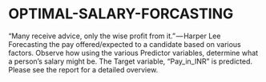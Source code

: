 # OPTIMAL-SALARY-FORCASTING
“Many receive advice, only the wise profit from it.” — Harper Lee
Forecasting the pay offered/expected to a candidate based on various factors. 
Observe how using the various Predictor variables, determine what a person’s salary  might be. The Target variable, “Pay_in_INR” is predicted. 
Please see the report for a detailed overview. 
